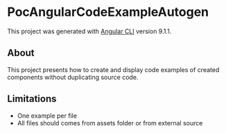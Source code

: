 # PocAngularCodeExampleAutogen

This project was generated with [Angular CLI](https://github.com/angular/angular-cli) version 9.1.1.

## About

This project presents how to create and display code examples of created components without duplicating source code.

## Limitations

* One example per file
* All files should comes from assets folder or from external source
